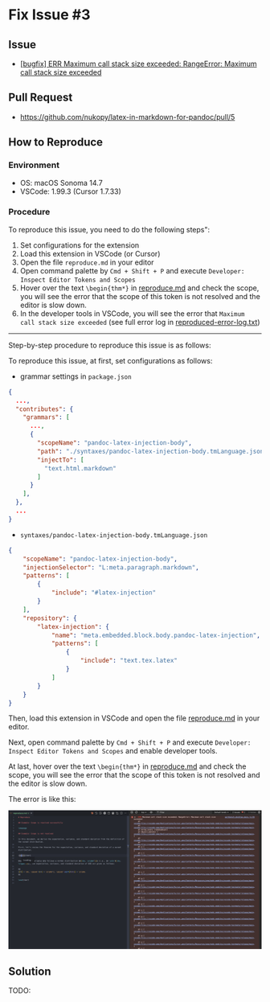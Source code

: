 # Fix Issue #3

## Issue

- [[bugfix] ERR Maximum call stack size exceeded: RangeError: Maximum call stack size exceeded](https://github.com/nukopy/latex-in-markdown-for-pandoc/issues/3)

## Pull Request

- https://github.com/nukopy/latex-in-markdown-for-pandoc/pull/5

## How to Reproduce

### Environment

- OS: macOS Sonoma 14.7
- VSCode: 1.99.3 (Cursor 1.7.33)

### Procedure

<!-- この issue を再現させるための全体の流れは以下のとおりです。 -->

To reproduce this issue, you need to do the following steps":

1. Set configurations for the extension
2. Load this extension in VSCode (or Cursor)
3. Open the file `reproduce.md` in your editor
4. Open command palette by `Cmd + Shift + P` and execute `Developer: Inspect Editor Tokens and Scopes`
5. Hover over the text `\begin{thm*}` in [reproduce.md](./docs/reproduce.md) and check the scope, you will see the error that the scope of this token is not resolved and the editor is slow down.
6. In the developer tools in VSCode, you will see the error that `Maximum call stack size exceeded` (see full error log in [reproduced-error-log.txt](./reproduced-error-log.txt))

---

Step-by-step procedure to reproduce this issue is as follows:

To reproduce this issue, at first, set configurations as follows:

- grammar settings in `package.json`

```json
{
  ...,
  "contributes": {
    "grammars": [
      ...,
      {
        "scopeName": "pandoc-latex-injection-body",
        "path": "./syntaxes/pandoc-latex-injection-body.tmLanguage.json",
        "injectTo": [
          "text.html.markdown"
        ]
      }
    ],
  },
  ...
}
```

- `syntaxes/pandoc-latex-injection-body.tmLanguage.json`

```json
{
    "scopeName": "pandoc-latex-injection-body",
    "injectionSelector": "L:meta.paragraph.markdown",
    "patterns": [
        {
            "include": "#latex-injection"
        }
    ],
    "repository": {
        "latex-injection": {
            "name": "meta.embedded.block.body.pandoc-latex-injection",
            "patterns": [
                {
                    "include": "text.tex.latex"
                }
            ]
        }
    }
}
```

Then, load this extension in VSCode and open the file [reproduce.md](./docs/reproduce.md) in your editor.

Next, open command palette by `Cmd + Shift + P` and execute `Developer: Inspect Editor Tokens and Scopes` and enable developer tools.

At last, hover over the text `\begin{thm*}` in [reproduce.md](./docs/reproduce.md) and check the scope, you will see the error that the scope of this token is not resolved and the editor is slow down.

The error is like this:

![screenshot of reproduced error](./images/screenshot-reproduced-error.png)

## Solution

TODO:
